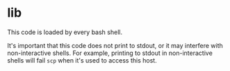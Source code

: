 # lib

This code is loaded by every bash shell.

It's important that this code does not print to stdout, or it may interfere
with non-interactive shells. For example, printing to stdout in non-interactive
shells will fail `scp` when it's used to access this host.
